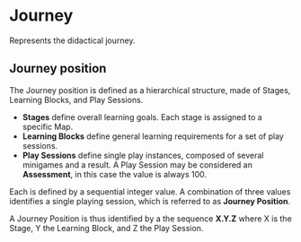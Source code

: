 # Journey

Represents the didactical journey.

## Journey position

The Journey position is defined as a hierarchical structure, made of Stages, Learning Blocks, and Play Sessions.

* **Stages** define overall learning goals. Each stage is assigned to a specific Map.
* **Learning Blocks** define general learning requirements for a set of play sessions.
* **Play Sessions** define single play instances, composed of several minigames and a result. A Play Session may be considered an **Assessment**, in this case the value is always 100.

Each is defined by a sequential integer value.
A combination of three values identifies a single playing session, which is referred to as **Journey Position**.

A Journey Position is thus identified by a the sequence **X.Y.Z** where X is the Stage, Y the Learning Block, and Z the Play Session.